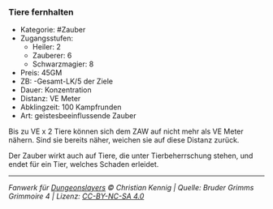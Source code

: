 ### Tiere fernhalten

- Kategorie: #Zauber
- Zugangsstufen:
  - Heiler: 2
  - Zauberer: 6
  - Schwarzmagier: 8
- Preis: 45GM
- ZB: -Gesamt-LK/5 der Ziele
- Dauer: Konzentration
- Distanz: VE Meter
- Abklingzeit: 100 Kampfrunden
- Art: geistesbeeinflussende Zauber

Bis zu VE x 2 Tiere können sich dem ZAW auf nicht mehr als VE Meter nähern. Sind sie bereits näher, weichen sie auf diese Distanz zurück.

Der Zauber wirkt auch auf Tiere, die unter Tierbeherrschung stehen, und endet für ein Tier, welches Schaden erleidet.

---

_Fanwerk für [Dungeonslayers](https://www.dungeonslayers.net/) © Christian Kennig | Quelle: Bruder Grimms Grimmoire 4 | Lizenz: [CC-BY-NC-SA 4.0](https://creativecommons.org/licenses/by-nc-sa/4.0/deed.de)_
